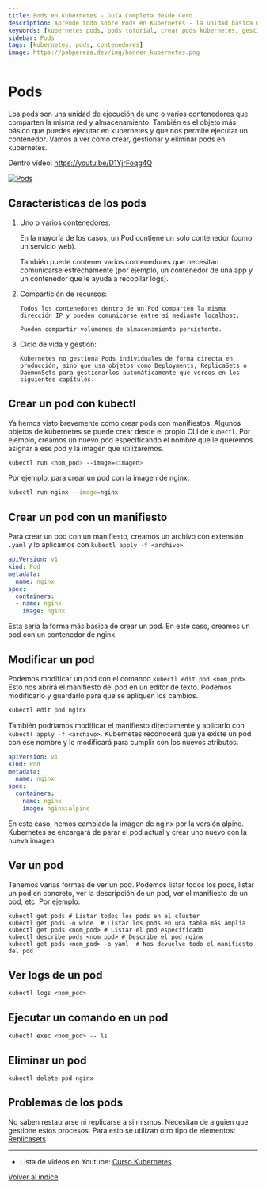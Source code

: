 ```yaml
---
title: Pods en Kubernetes - Guía Completa desde Cero
description: Aprende todo sobre Pods en Kubernetes - la unidad básica de ejecución. Cómo crear, gestionar y eliminar pods con ejemplos prácticos y mejores prácticas.
keywords: [kubernetes pods, pods tutorial, crear pods kubernetes, gestionar pods, contenedores kubernetes, pods ejemplos, kubernetes principiantes]
sidebar: Pods
tags: [kubernetes, pods, contenedores]
image: https://pabpereza.dev/img/banner_kubernetes.png
---
```


# Pods 
Los pods son una unidad de ejecución de uno o varios contenedores que comparten la misma red y almacenamiento. También es el objeto más básico que puedes ejecutar en kubernetes y que nos permite ejecutar un contenedor. Vamos a ver cómo crear, gestionar y eliminar pods en kubernetes.

Dentro vídeo: https://youtu.be/D1YjrFoqg4Q 

[![Pods](https://img.youtube.com/vi/D1YjrFoqg4Q/maxresdefault.jpg)](https://youtu.be/D1YjrFoqg4Q)

## Características de los pods
1.	Uno o varios contenedores:
  
    En la mayoría de los casos, un Pod contiene un solo contenedor (como un servicio web).

    También puede contener varios contenedores que necesitan comunicarse estrechamente (por ejemplo, un contenedor de una app y un contenedor que le ayuda a recopilar logs).

2.	Compartición de recursos:
  
		Todos los contenedores dentro de un Pod comparten la misma dirección IP y pueden comunicarse entre sí mediante localhost.

		Pueden compartir volúmenes de almacenamiento persistente.

3.	Ciclo de vida y gestión:

		Kubernetes no gestiona Pods individuales de forma directa en producción, sino que usa objetos como Deployments, ReplicaSets o DaemonSets para gestionarlos automáticamente que vereos en los siguientes capítulos.


## Crear un pod con kubectl
Ya hemos visto brevemente como crear pods con manifiestos. Algunos objetos de kubernetes se puede crear desde el propio CLI de `kubectl`. Por ejemplo, creamos un nuevo pod especificando el nombre que le queremos asignar a ese pod y la imagen que utilizaremos.
```bash
kubectl run <nom_pod> --image=<imagen>
```

Por ejemplo, para crear un pod con la imagen de nginx:
```bash
kubectl run nginx --image=nginx
```

## Crear un pod con un manifiesto
Para crear un pod con un manifiesto, creamos un archivo con extensión `.yaml` y lo aplicamos con `kubectl apply -f <archivo>`.

```yaml
apiVersion: v1
kind: Pod
metadata:
  name: nginx
spec:
  containers:
  - name: nginx
    image: nginx
```
Esta sería la forma más básica de crear un pod. En este caso, creamos un pod con un contenedor de nginx.

## Modificar un pod
Podemos modificar un pod con el comando `kubectl edit pod <nom_pod>`. Esto nos abrirá el manifiesto del pod en un editor de texto. Podemos modificarlo y guardarlo para que se apliquen los cambios.

```bash
kubectl edit pod nginx
```

También podríamos modificar el manifiesto directamente y aplicarlo con `kubectl apply -f <archivo>`. Kubernetes reconocerá que ya existe un pod con ese nombre y lo modificará para cumplir con los nuevos atributos.
```yaml
apiVersion: v1
kind: Pod
metadata:
  name: nginx
spec:
  containers:
  - name: nginx
    image: nginx:alpine
```

En este caso, hemos cambiado la imagen de nginx por la versión alpine. Kubernetes se encargará de parar el pod actual y crear uno nuevo con la nueva imagen.


## Ver un pod
Tenemos varias formas de ver un pod. Podemos listar todos los pods, listar un pod en concreto, ver la descripción de un pod, ver el manifiesto de un pod, etc. Por ejemplo:
``` shell
kubectl get pods # Listar todos los pods en el cluster
kubectl get pods -o wide  # Listar los pods en una tabla más amplia
kubectl get pods <nom_pod> # Listar el pod especificado
kubectl describe pods <nom_pod> # Describe el pod nginx
kubectl get pods <nom_pod> -o yaml  # Nos devuelve todo el manifiesto del pod
```

## Ver logs de un pod
``` shell
kubectl logs <nom_pod>
```

## Ejecutar un comando en un pod
``` shell
kubectl exec <nom_pod> -- ls
```

## Eliminar un pod
``` shell
kubectl delete pod nginx
```

## Problemas de los pods
No saben restaurarse ni replicarse a si mismos. Necesitan de alguien que gestione estos procesos. Para esto se utilizan otro tipo de elementos:
[Replicasets](./108.Deployments.md)

---
* Lista de vídeos en Youtube: [Curso Kubernetes](https://www.youtube.com/playlist?list=PLQhxXeq1oc2k9MFcKxqXy5GV4yy7wqSma)

[Volver al índice](README.md#índice)